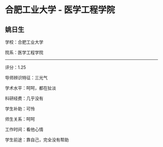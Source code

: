 # 合肥工业大学 - 医学工程学院

## 姚日生

学校：合肥工业大学

院系：医学工程学院

* * *

评分：1.25

导师辨识特征：三光气

学术水平：呵呵，都在扯淡

科研经费：几乎没有

学生补助：可怜

师生关系：呵呵

工作时间：看他心情

学生前途：靠自己，完全没有帮助